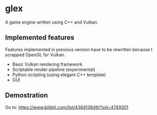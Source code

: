 # glex
A game engine written using C++ and Vulkan.

## Implemented features
Features implemented in previous version have to be rewritten because I scrapped OpenGL for Vulkan.
* Basic Vulkan rendering framework
* Scriptable render pipeline (experimental)
* Python scripting (using elegant C++ template)
* GUI

## Demostration
Go to: https://www.bilibili.com/list/436413849/?sid=4749301
